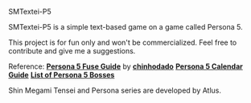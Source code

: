 SMTextei-P5

SMTextei-P5 is a simple text-based game on a game called Persona 5.

This project is for fun only and won't be commercialized. Feel free to contribute and give me a suggestions.

Reference:
[**Persona 5 Fuse Guide**](https://chinhodado.github.io/persona5_calculator/#/list) by [**chinhodado**](https://github.com/chinhodado)
[**Persona 5 Calendar Guide**](https://www.reddit.com/r/Persona5/comments/6f2mwr/persona_5_calendar_guide_plan_your_day_to_day/?st=j7fqh22t&sh=a1aa50e2)
[**List of Persona 5 Bosses**](http://megamitensei.wikia.com/wiki/List_of_Persona_5_Bosses)


Shin Megami Tensei and Persona series are developed by Atlus.
